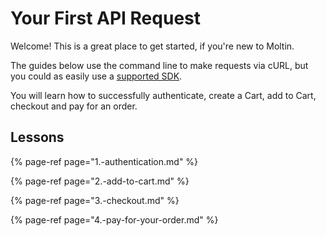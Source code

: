 # Your First API Request

Welcome! This is a great place to get started, if you're new to Moltin.

The guides below use the command line to make requests via cURL, but you could as easily use a [supported SDK](../developer-tools/sdks.md).

You will learn how to successfully authenticate, create a Cart, add to Cart, checkout and pay for an order.

## Lessons

{% page-ref page="1.-authentication.md" %}

{% page-ref page="2.-add-to-cart.md" %}

{% page-ref page="3.-checkout.md" %}

{% page-ref page="4.-pay-for-your-order.md" %}



